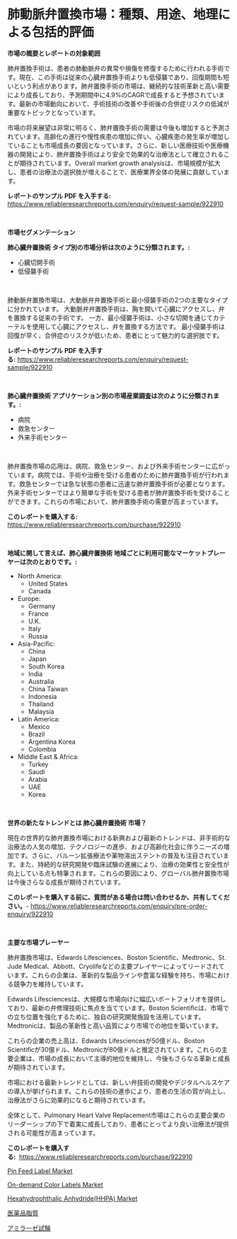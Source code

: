 <p><h1>肺動脈弁置換市場：種類、用途、地理による包括的評価</h1></p><p><strong>市場の概要とレポートの対象範囲</strong></p>
<p><p>肺弁置換手術は、患者の肺動脈弁の異常や損傷を修復するために行われる手術です。現在、この手術は従来の心臓弁置換手術よりも低侵襲であり、回復期間も短いという利点があります。肺弁置換手術の市場は、継続的な技術革新と高い需要により成長しており、予測期間中に4.9%のCAGRで成長すると予想されています。最新の市場動向において、手術技術の改善や手術後の合併症リスクの低減が重要なトピックとなっています。</p><p>市場の将来展望は非常に明るく、肺弁置換手術の需要は今後も増加すると予測されています。高齢化の進行や慢性疾患の増加に伴い、心臓疾患の発生率が増加していることも市場成長の要因となっています。さらに、新しい医療技術や医療機器の開発により、肺弁置換手術はより安全で効果的な治療法として確立されることが期待されています。Overall market growth analysisは、市場規模が拡大し、患者の治療法の選択肢が増えることで、医療業界全体の発展に貢献しています。</p></p>
<p><strong>レポートのサンプル PDF を入手する:</strong> <a href="https://www.reliableresearchreports.com/enquiry/request-sample/922910">https://www.reliableresearchreports.com/enquiry/request-sample/922910</a></p>
<p>&nbsp;</p>
<p><strong>市場セグメンテーション</strong></p>
<p><strong>肺心臓弁置換術 タイプ別の市場分析は次のように分類されます。:</strong></p>
<p><ul><li>心臓切開手術</li><li>低侵襲手術</li></ul></p>
<p>&nbsp;</p>
<p><p>肺動脈弁置換市場は、大動脈弁弁置換手術と最小侵襲手術の2つの主要なタイプに分かれています。 大動脈弁弁置換手術は、胸を開いて心臓にアクセスし、弁を置換する従来の手術です。 一方、最小侵襲手術は、小さな切開を通じてカテーテルを使用して心臓にアクセスし、弁を置換する方法です。 最小侵襲手術は回復が早く、合併症のリスクが低いため、患者にとって魅力的な選択肢です。</p></p>
<p><strong>レポートのサンプル PDF を入手する:</strong>&nbsp;<a href="https://www.reliableresearchreports.com/enquiry/request-sample/922910">https://www.reliableresearchreports.com/enquiry/request-sample/922910</a></p>
<p>&nbsp;</p>
<p><strong> 肺心臓弁置換術 アプリケーション別の市場産業調査は次のように分類されます。:</strong></p>
<p><ul><li>病院</li><li>救急センター</li><li>外来手術センター</li></ul></p>
<p>&nbsp;</p>
<p><p>肺弁置換市場の応用は、病院、救急センター、および外来手術センターに広がっています。病院では、手術や治療を受ける患者のために肺弁置換手術が行われます。救急センターでは急な状態の患者に迅速な肺弁置換手術が必要となります。外来手術センターではより簡単な手術を受ける患者が肺弁置換手術を受けることができます。これらの市場において、肺弁置換手術の需要が高まっています。</p></p>
<p><strong>このレポートを購入する:</strong>&nbsp; <a href="https://www.reliableresearchreports.com/purchase/922910">https://www.reliableresearchreports.com/purchase/922910</a></p>
<p>&nbsp;</p>
<p><strong>地域に関して言えば、肺心臓弁置換術 地域ごとに利用可能なマーケットプレーヤーは次のとおりです。:</strong></p>
<p><ul>
    <li>
        North America:
        <ul>
            <li>United States</li>
            <li>Canada</li>
        </ul>
    </li>
    <li>
        Europe:
        <ul>
            <li>Germany</li>
            <li>France</li>
            <li>U.K.</li>
            <li>Italy</li>
            <li>Russia</li>
        </ul>
    </li>
    <li>
        Asia-Pacific:
        <ul>
            <li>China</li>
            <li>Japan</li>
            <li>South Korea</li>
            <li>India</li>
            <li>Australia</li>
            <li>China Taiwan</li>
            <li>Indonesia</li>
            <li>Thailand</li>
            <li>Malaysia</li>
        </ul>
    </li>
    <li>
        Latin America:
        <ul>
            <li>Mexico</li>
            <li>Brazil</li>
            <li>Argentina Korea</li>
            <li>Colombia</li>
        </ul>
    </li>
    <li>
        Middle East & Africa:
        <ul>
            <li>Turkey</li>
            <li>Saudi</li>
            <li>Arabia</li>
            <li>UAE</li>
            <li>Korea</li>
        </ul>
    </li>
    </ul></p>
<p>&nbsp;</p>
<p><strong>世界の新たなトレンドとは 肺心臓弁置換術 市場？</strong></p>
<p><p>現在の世界的な肺弁置換市場における新興および最新のトレンドは、非手術的な治療法の人気の増加、テクノロジーの進歩、および高齢化社会に伴うニーズの増加です。さらに、バルーン拡張療法や薬物溶出ステントの普及も注目されています。また、持続的な研究開発や臨床試験の進展により、治療の効果性と安全性が向上している点も特筆されます。これらの要因により、グローバル肺弁置換市場は今後さらなる成長が期待されています。</p></p>
<p><strong>このレポートを購入する前に、質問がある場合は問い合わせるか、共有してください。</strong>- <a href="https://www.reliableresearchreports.com/enquiry/pre-order-enquiry/922910">https://www.reliableresearchreports.com/enquiry/pre-order-enquiry/922910</a></p>
<p>&nbsp;</p>
<p><strong>主要な市場プレーヤー</strong></p>
<p><p>肺弁置換市場は、Edwards Lifesciences、Boston Scientific、Medtronic、St. Jude Medical、Abbott、Cryolifeなどの主要プレイヤーによってリードされています。これらの企業は、革新的な製品ラインや豊富な経験を持ち、市場における競争力を維持しています。</p><p>Edwards Lifesciencesは、大規模な市場向けに幅広いポートフォリオを提供しており、最新の弁修理技術に焦点を当てています。Boston Scientificは、市場での立ち位置を強化するために、独自の研究開発施設を活用しています。Medtronicは、製品の革新性と高い品質により市場での地位を築いています。</p><p>これらの企業の売上高は、Edwards Lifesciencesが50億ドル、Boston Scientificが30億ドル、Medtronicが80億ドルと推定されています。これらの主要企業は、市場の成長において主導的地位を維持し、今後もさらなる革新と成長が期待されています。</p><p>市場における最新トレンドとしては、新しい弁技術の開発やデジタルヘルスケアの導入が挙げられます。これらの技術の進歩により、患者の生活の質が向上し、治療法がさらに効果的になると期待されています。</p><p>全体として、Pulmonary Heart Valve Replacement市場はこれらの主要企業のリーダーシップの下で着実に成長しており、患者にとってより良い治療法が提供される可能性が高まっています。</p></p>
<p><strong>このレポートを購入する:</strong>&nbsp;&nbsp;<a href="https://www.reliableresearchreports.com/purchase/922910">https://www.reliableresearchreports.com/purchase/922910</a></p>
<p><p><a href="https://github.com/rahu1506/Market-Research-Report-List-3/blob/main/pin-feed-label-market.md">Pin Feed Label Market</a></p><p><a href="https://github.com/FassouRP/Market-Research-Report-List-3/blob/main/on-demand-color-labels-market.md">On-demand Color Labels Market</a></p><p><a href="https://issuu.com/reportprime-2/docs/hexahydrophthalic-anhydridehhpa-market-size-2030.p">Hexahydrophthalic Anhydride(HHPA) Market</a></p><p><a href="https://github.com/mohamedbakry57/Market-Research-Report-List-2/blob/main/7326685182569.md">医薬品脂質</a></p><p><a href="https://github.com/lababdou/Market-Research-Report-List-2/blob/main/3895676182570.md">アミラーゼ試験</a></p></p>